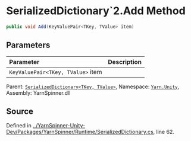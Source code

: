 # SerializedDictionary`2.Add Method


```csharp
public void Add(KeyValuePair<TKey, TValue> item)
```

## Parameters
|Parameter|Description|
|:---|:---|
|`KeyValuePair<TKey, TValue>` item||


<div class="class-metadata">

Parent: [`SerializedDictionary<TKey, TValue>`](/api/csharp/yarn.unity/serializeddictionary-2.md), Namespace: [`Yarn.Unity`](/api/csharp/yarn.unity/README.md), Assembly: YarnSpinner.dll
</div>

## Source
Defined in [../YarnSpinner-Unity-Dev/Packages/YarnSpinner/Runtime/SerializedDictionary.cs](https://github.com/YarnSpinnerTool/YarnSpinner-Unity//blob/develop/Runtime/SerializedDictionary.cs#L62), line 62.
